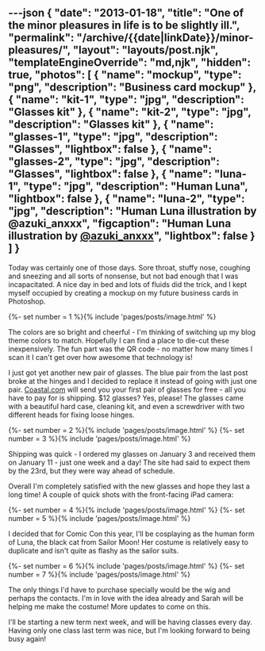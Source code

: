 ---json
{
	"date": "2013-01-18",
	"title": "One of the minor pleasures in life is to be slightly ill.",
	"permalink": "/archive/{{date|linkDate}}/minor-pleasures/",
	"layout": "layouts/post.njk",
	"templateEngineOverride": "md,njk",
	"hidden": true,
	"photos": [
		{
			"name": "mockup",
			"type": "png",
			"description": "Business card mockup"
		},
		{
			"name": "kit-1",
			"type": "jpg",
			"description": "Glasses kit"
		},
		{
			"name": "kit-2",
			"type": "jpg",
			"description": "Glasses kit"
		},
		{
			"name": "glasses-1",
			"type": "jpg",
			"description": "Glasses",
			"lightbox": false
		},
		{
			"name": "glasses-2",
			"type": "jpg",
			"description": "Glasses",
			"lightbox": false
		},
		{
			"name": "luna-1",
			"type": "jpg",
			"description": "Human Luna",
			"lightbox": false
		},
		{
			"name": "luna-2",
			"type": "jpg",
			"description": "Human Luna illustration by @azuki_anxxx",
			"figcaption": "Human Luna illustration by <a href='https://www.pixiv.net/en/users/31124' target='_blank'>@azuki_anxxx</a>",
			"lightbox": false
		}
	]
}
---

Today was certainly one of those days. Sore throat, stuffy nose, coughing and sneezing and all sorts of nonsense, but not bad enough that I was incapacitated. A nice day in bed and lots of fluids did the trick, and I kept myself occupied by creating a mockup on my future business cards in Photoshop.

<!--more-->

{%- set number = 1 %}{% include 'pages/posts/image.html' %}

The colors are so bright and cheerful - I'm thinking of switching up my blog theme colors to match. Hopefully I can find a place to die-cut these inexpensively. The fun part was the QR code - no matter how many times I scan it I can't get over how awesome that technology is!

I just got yet another new pair of glasses. The blue pair from the last post broke at the hinges and I decided to replace it instead of going with just one pair. [Coastal.com](http://coastal.com) will send you your first pair of glasses for free - all you have to pay for is shipping. $12 glasses? Yes, please! The glasses came with a beautiful hard case, cleaning kit, and even a screwdriver with two different heads for fixing loose hinges.

<div class="row-double no-figcaption">
{%- set number = 2 %}{% include 'pages/posts/image.html' %}
{%- set number = 3 %}{% include 'pages/posts/image.html' %}
</div>

Shipping was quick - I ordered my glasses on January 3 and received them on January 11 - just one week and a day! The site had said to expect them by the 23rd, but they were way ahead of schedule.

Overall I'm completely satisfied with the new glasses and hope they last a long time! A couple of quick shots with the front-facing iPad camera:

<div class="row-double no-figcaption">
{%- set number = 4 %}{% include 'pages/posts/image.html' %}
{%- set number = 5 %}{% include 'pages/posts/image.html' %}
</div>

I decided that for Comic Con this year, I'll be cosplaying as the human form of Luna, the black cat from Sailor Moon! Her costume is relatively easy to duplicate and isn't quite as flashy as the sailor suits.

<div class="row-double flex-start">
{%- set number = 6 %}{% include 'pages/posts/image.html' %}
{%- set number = 7 %}{% include 'pages/posts/image.html' %}
</div>

The only things I'd have to purchase specially would be the wig and perhaps the contacts. I'm in love with the idea already and Sarah will be helping me make the costume! More updates to come on this.

I'll be starting a new term next week, and will be having classes every day. Having only one class last term was nice, but I'm looking forward to being busy again!
